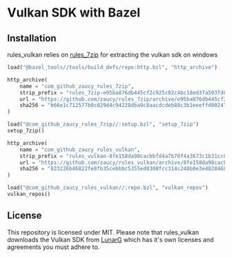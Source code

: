 # Vulkan SDK with Bazel

## Installation

rules_vulkan relies on [rules_7zip](https://github.com/zaucy/rules_7zip) for extracting the vulkan sdk on windows

```python
load("@bazel_tools//tools/build_defs/repo:http.bzl", "http_archive")

http_archive(
    name = "com_github_zaucy_rules_7zip",
    strip_prefix = "rules_7zip-e95ba876db445cf2c925c02c4bc18ed37a503fd8",
    url = "https://github.com/zaucy/rules_7zip/archive/e95ba876db445cf2c925c02c4bc18ed37a503fd8.zip",
    sha256 = "b66e1c712577b0c029d4c94228dba9c8aacdcdeb88c3b1eeeffd00247ba5a856",
)

load("@com_github_zaucy_rules_7zip//:setup.bzl", "setup_7zip")
setup_7zip()

http_archive(
    name = "com_github_zaucy_rules_vulkan",
    strip_prefix = "rules_vulkan-8fe158da98cacbbfd4a7b70f4a3673c1b31cc09e",
    url = "https://github.com/zaucy/rules_vulkan/archive/8fe158da98cacbbfd4a7b70f4a3673c1b31cc09e.zip",
    sha256 = "823226b46822fe8fb35cebbbc5355ed0308fcc314c248b8e3e48284686df7c52",
)

load("@com_github_zaucy_rules_vulkan//:repo.bzl", "vulkan_repos")
vulkan_repos()

```

## License

This repository is licensed under MIT. Please note that rules_vulkan downloads the Vulkan SDK from [LunarG](https://www.lunarg.com/) which has it's own licenses and agreements you must adhere to.
